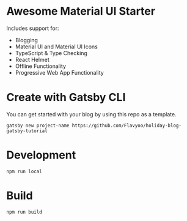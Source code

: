 # Awesome Material UI Starter

Includes support for:

- Blogging
- Material UI and Material UI Icons
- TypeScript & Type Checking
- React Helmet
- Offline Functionality
- Progressive Web App Functionality

# Create with Gatsby CLI

You can get started with your blog by using this repo as a template.

`gatsby new project-name https://github.com/Flavyoo/holiday-blog-gatsby-tutorial`

# Development

`npm run local`

# Build

`npm run build`
